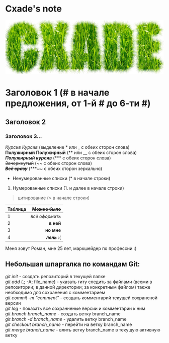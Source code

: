 # Cxade's note  
![Nickname](Nickname.jpg)

# Заголовок 1 (# в начале предложения, от 1-й # до 6-ти #)  
## Заголовок 2  
### Заголовок 3...  
*Курсив*  _Курсив_ (выделение * или _ с обеих сторон слова)  
**Полужирный**  __Полужирный__ (** или __ с обеих сторон слова)  
***Полужирный курсив***  (*** с обеих сторон слова)  
~~Зачеркнутый~~  (~~ с обеих сторон слова)  
***~~Всё сразу~~***  (***~~ с обеих сторон зеркально)
* Ненумерованные списки  (* в начале строки)
1. Нумерованные списки  (1. и далее в начале строки)  
> цитирование (> в начале строки)
<!--- Комментарий (невидим для читателя) ---> 

| Таблица              | ~~Можно было~~                 
| :------------------- | -------------------: 
| 1                    | *всё оформить*
| 2                    | __в ней__               
| 3                    | **но мне**                  
| 4                    | ***лень*** :(                  
Меня зовут Роман, мне 25 лет, маркшейдер по профессии :)

## **Небольшая шпаргалка по командам Git:**  
*git init* - создать репозиторий в текущей папке  
*git add* (.; -A; file_name) - указать гиту следить за файлами (всеми в репозитории; в данной директории; за конкретным файлом) также необходимо для сохранения с комментарием  
*git commit -m "comment"* - создать комментарий текущей сохраненой версии  
*git log* - показать все сохранненые версии и комментарии к ним  
*git branch branch_name* - создать ветку branch_name  
*git branch -d branch_name* - удалить ветку branch_name  
*git checkout branch_name* - перейти на ветку branch_name  
*git merge branch_name* - влить ветку branch_name в текущую активную ветку 